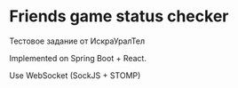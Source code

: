 # Friends game status checker
Тестовое задание от ИскраУралТел

Implemented on Spring Boot + React.

Use WebSocket (SockJS + STOMP)



